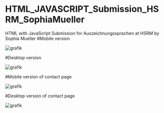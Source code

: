# HTML_JAVASCRIPT_Submission_HSRM_SophiaMueller
 HTML with JavaScript Submission for Auszeichnungssprachen at HSRM by Sophia Mueller
 #Mobile version
 
![grafik](https://user-images.githubusercontent.com/117658784/214653332-02312973-6512-4828-823d-02eff12db376.png)

#Desktop version

![grafik](https://user-images.githubusercontent.com/117658784/214653446-5a63b1ab-d9c7-4210-92c4-8d5a017a9545.png)

#Mobile version of contact page

![grafik](https://user-images.githubusercontent.com/117658784/214653959-23d69f1e-5171-44b6-a9f9-0b35bb14d286.png)

#Desktop version of contact page

![grafik](https://user-images.githubusercontent.com/117658784/214654371-c919b21b-9b93-41d8-bfda-2d94d22a615b.png)

